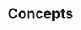 ---
title: "Concepts"
description: "This section covers the concepts of the SKS Advanced Learning Path, including storage, routing, and debugging in Kubernetes."
cardImage: "/images/learning-path/kubernetes-icon.svg"
weight: 2
---